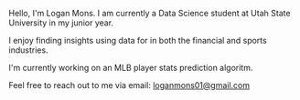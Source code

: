 Hello, I'm Logan Mons.  I am currently a Data Science student at Utah State University in my junior year.

I enjoy finding insights using data for in both the financial and sports industries.

I'm currently working on an MLB player stats prediction algoritm.

Feel free to reach out to me via email:  loganmons01@gmail.com


